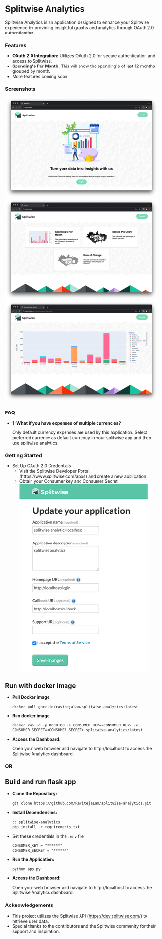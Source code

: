 # Splitwise Analytics
Splitwise Analytics is an application designed to enhance your Splitwise experience by providing insightful graphs and analytics through OAuth 2.0 authentication.

### Features
- **OAuth 2.0 Integration:** Utilizes OAuth 2.0 for secure authentication and access to Splitwise.
- **Spending's Per Month:** This will show the spending's of last 12 months grouped by month.
- More features coming soon

### Screenshots
![welcome_screenshot](README/welcome_screenshot.png)
![home_screenshot](README/home_screenshot.png)
![spendings_per_month_screenshot](README/spendings_per_month_screenshot.png)

### FAQ

- **1: What if you have expenses of multiple currencies?** 

  Only default currency expenses are used by this application. Select preferred currency as default currency in your splitwise app and then use splitwise analytics.


### Getting Started

- Set Up OAuth 2.0 Credentials
  - Visit the Splitwise Developer Portal (https://www.splitwise.com/apps) and create a new application
  - Obtain your Consumer key and Consumer Secret ![register_your_app](README/register_your_app.png)

## Run with docker image

- **Pull Docker image**
  ```commandline
  docker pull ghcr.io/ravitejalam/splitwise-analytics:latest
  ```

- **Run docker image**
  ```commandline
  docker run -d -p 8000:80 -e CONSUMER_KEY=<CONSUMER_KEY> -e CONSUMER_SECRET=<CONSUMER_SECRET> splitwise-analytics:latest
  ```
- **Access the Dashboard:**

   Open your web browser and navigate to http://localhost to access the Splitwise Analytics dashboard.

### OR

## Build and run flask app

- **Clone the Repository:**
  ```bash
  git clone https://github.com/RavitejaLam/splitwise-analytics.git
  ```
- **Install Dependencies:**
    ```bash
    cd splitwise-analytics
    pip install -r requirements.txt
    ```
- Set these credentials in the `.env` file
    ```
    CONSUMER_KEY = "******"
    CONSUMER_SECRET = "******"
    ```
- **Run the Application:**
    ```commandline
    python app.py
    ```
- **Access the Dashboard:**

   Open your web browser and navigate to http://localhost to access the Splitwise Analytics dashboard.

### Acknowledgements
- This project utilizes the Splitwise API (https://dev.splitwise.com/) to retrieve user data.
- Special thanks to the contributors and the Splitwise community for their support and inspiration.